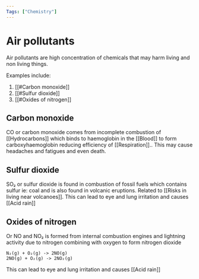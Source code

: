 ```yaml
---
Tags: ["Chemistry"]
---
```

# Air pollutants
Air pollutants are high concentration of chemicals that may harm living and non living things.

Examples include:
1. [[#Carbon monoxide]]
2. [[#Sulfur dioxide]]
3. [[#Oxides of nitrogen]]

## Carbon monoxide
CO or carbon monoxide comes from incomplete combustion of [[Hydrocarbons]] which binds to haemoglobin in the [[Blood]] to form carboxyhaemoglobin reducing efficiency of [[Respiration]].. This may cause headaches and fatigues and even death.
## Sulfur dioxide
SO₂ or sulfur dioxide is found in combustion of fossil fuels which contains sulfur ie: coal and is also found in volcanic eruptions.  Related to [[Risks in living near volcanoes]]. This can lead to eye and lung irritation and causes [[Acid rain]]
## Oxides of nitrogen
Or NO and NO₂ is formed from internal combustion engines and lightning activity due to nitrogen combining with oxygen to form nitrogen dioxide
```ad-info
N₂(g) + O₂(g) -> 2NO(g)
2NO(g) + O₂(g) -> 2NO₂(g) 
```
This can lead to eye and lung irritation and causes [[Acid rain]]